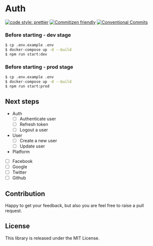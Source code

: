 # Auth

[![code style: prettier](https://img.shields.io/badge/code_style-prettier-ff69b4.svg)](http://prettier.io) [![Commitizen friendly](https://img.shields.io/badge/commitizen-friendly-brightgreen.svg)](http://commitizen.github.io/cz-cli/) [![Conventional Commits](https://img.shields.io/badge/Conventional%20Commits-1.0.0-yellow.svg)](https://conventionalcommits.org)


### Before starting - dev stage
```bash
$ cp .env.example .env
$ docker-compose up -d --build
$ npm run start:dev
```

### Before starting - prod stage
```bash
$ cp .env.example .env
$ docker-compose up -d --build
$ npm run start:prod
```

## Next steps
  - Auth
    - [ ] Authenticate user
    - [ ] Refresh token
    - [ ] Logout a user
  - User
    - [ ] Сreate a new user
    - [ ] Update user
  - Platform
   - [ ] Facebook
   - [ ] Google
   - [ ] Twitter
   - [ ] Github

## Contribution

Happy to get your feedback, but also you are feel free to raise a pull request.

## License

This library is released under the MIT License.
